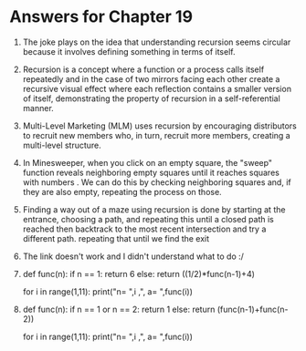 # Answers for Chapter 19

1. The joke plays on the idea that understanding recursion  seems circular  because
   it involves defining something in terms of itself.

2. Recursion is a concept where a function or a process calls itself repeatedly and in the case 
   of two mirrors facing each other create a recursive visual effect where each reflection contains 
   a smaller version of itself, demonstrating the property of recursion in a self-referential manner.

3. Multi-Level Marketing (MLM) uses recursion by encouraging distributors to recruit new members who, 
   in turn, recruit more members, creating a multi-level structure.

4.  In Minesweeper, when you click on an empty square, the "sweep" function reveals neighboring empty 
    squares until it reaches squares with numbers .
    We can do this by checking neighboring squares and, if they are also empty, repeating the process on those. 

5. Finding a way out of a maze using recursion is done by starting at the entrance, choosing a path, and repeating 
   this until a closed path is reached then backtrack to the most recent intersection and try a different path. 
   repeating that until we find the exit

6. The link doesn't work and I didn't understand what to do :/

7. 
   def func(n):
      if n == 1:
         return 6
      else:
         return ((1/2)*func(n-1)+4)
    
   for i in range(1,11):
      print("n= ",i ,", a= ",func(i))

8. 
   def func(n):
      if n == 1 or n == 2:
         return 1
      else:
         return (func(n-1)+func(n-2))
    
   for i in range(1,11):
      print("n= ",i ,", a= ",func(i))